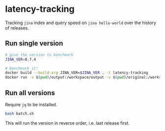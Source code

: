 # latency-tracking

Tracking `jina` index and query speed on `jina hello-world` over the history of releases.

## Run single version

```bash
# give the version to benchmark
JINA_VER=0.7.4

# benchmark it!
docker build --build-arg JINA_VER=$JINA_VER . -t latency-tracking
docker run -v $(pwd)/output:/workspace/output -v $(pwd)/original:/workspace/original latency-tracking
```

## Run all versions

Require `jq` to be installed.

```bash
bash batch.sh
```

This will run the version in reverse order, i.e. last release first.